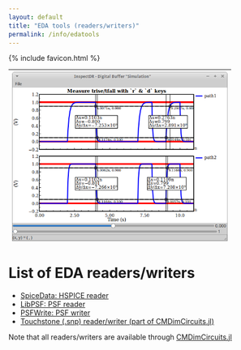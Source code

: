 ```yaml
---
layout: default
title: "EDA tools (readers/writers)"
permalink: /info/edatools
---
```


{% include favicon.html %}

| <img src="https://raw.githubusercontent.com/ma-laforge/FileRepo/master/InspectDR/sampleplots/demo11.png" width="425"> |
| :---: |

# List of EDA readers/writers
 - [SpiceData: HSPICE reader](https://github.com/ma-laforge/SpiceData.jl)
 - [LibPSF: PSF reader](https://github.com/ma-laforge/LibPSF.jl)
 - [PSFWrite: PSF writer](https://github.com/ma-laforge/PSFWrite.jl)
 - [Touchstone (.snp) reader/writer (part of CMDimCircuits.jl)](https://github.com/ma-laforge/CMDimCircuits.jl/blob/master/doc/EDAData.md)

Note that all readers/writers are available through [CMDimCircuits.jl](https://github.com/ma-laforge/CMDimCircuits.jl/blob/master/doc/EDAData.md)

